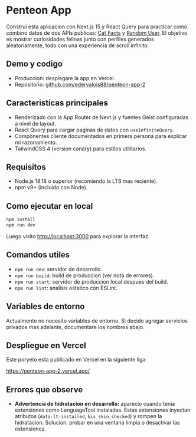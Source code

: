 # Penteon App

Construi esta aplicacion con Next.js 15 y React Query para practicar como combino datos de dos APIs publicas: [Cat Facts](https://catfact.ninja/) y [Random User](https://randomuser.me/). El objetivo es mostrar curiosidades felinas junto con perfiles generados aleatoriamente, todo con una experiencia de scroll infinito.

## Demo y codigo
- Produccion: desplegare la app en Vercel.
- Repositorio: [github.com/edervalois88/penteon-app-2](https://github.com/edervalois88/penteon-app-2)

## Caracteristicas principales
- Renderizado con la App Router de Next.js y fuentes Geist configuradas a nivel de layout.
- React Query para cargar paginas de datos con `useInfiniteQuery`.
- Componentes cliente documentados en primera persona para explicar mi razonamiento.
- TailwindCSS 4 (version canary) para estilos utilitarios.

## Requisitos
- Node.js 18.18 o superior (recomiendo la LTS mas reciente).
- npm v9+ (incluido con Node).

## Como ejecutar en local
```bash
npm install
npm run dev
```
Luego visito [http://localhost:3000](http://localhost:3000) para explorar la interfaz.

## Comandos utiles
- `npm run dev`: servidor de desarrollo.
- `npm run build`: build de produccion (ver nota de errores).
- `npm run start`: servidor de produccion local despues del build.
- `npm run lint`: analisis estatico con ESLint.

## Variables de entorno
Actualmente no necesito variables de entorno. Si decido agregar servicios privados mas adelante, documentare los nombres abajo.

## Despliegue en Vercel
Este poryeto esta publicado en Vercel en la siguiente liga: 

https://penteon-app-2.vercel.app/

## Errores que observe
- **Advertencia de hidratacion en desarrollo:** aparecio cuando tenia extensiones como LanguageTool instaladas. Estas extensiones inyectan atributos (`data-lt-installed`, `bis_skin_checked`) y rompen la hidratacion. Solucion: probar en una ventana limpia o desactivar las extensiones.